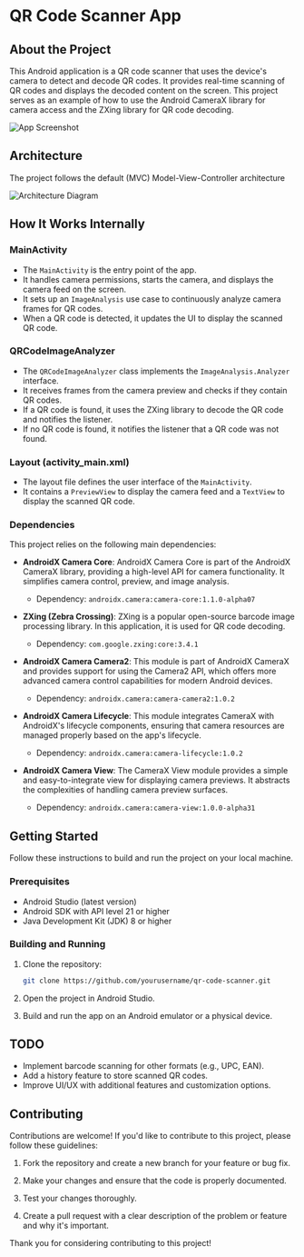 # QR Code Scanner App

## About the Project

This Android application is a QR code scanner that uses the device's camera to detect and decode QR codes. It provides real-time scanning of QR codes and displays the decoded content on the screen. This project serves as an example of how to use the Android CameraX library for camera access and the ZXing library for QR code decoding.

![App Screenshot](./images/app_screenshot.png)

## Architecture

The project follows the default (MVC) Model-View-Controller architecture

![Architecture Diagram](./images/architecture_diagram.png)

## How It Works Internally

### MainActivity

- The `MainActivity` is the entry point of the app.
- It handles camera permissions, starts the camera, and displays the camera feed on the screen.
- It sets up an `ImageAnalysis` use case to continuously analyze camera frames for QR codes.
- When a QR code is detected, it updates the UI to display the scanned QR code.

### QRCodeImageAnalyzer

- The `QRCodeImageAnalyzer` class implements the `ImageAnalysis.Analyzer` interface.
- It receives frames from the camera preview and checks if they contain QR codes.
- If a QR code is found, it uses the ZXing library to decode the QR code and notifies the listener.
- If no QR code is found, it notifies the listener that a QR code was not found.

### Layout (activity_main.xml)

- The layout file defines the user interface of the `MainActivity`.
- It contains a `PreviewView` to display the camera feed and a `TextView` to display the scanned QR code.

### Dependencies

This project relies on the following main dependencies:

- **AndroidX Camera Core**: AndroidX Camera Core is part of the AndroidX CameraX library, providing a high-level API for camera functionality. It simplifies camera control, preview, and image analysis.
   - Dependency: `androidx.camera:camera-core:1.1.0-alpha07`

- **ZXing (Zebra Crossing)**: ZXing is a popular open-source barcode image processing library. In this application, it is used for QR code decoding.
   - Dependency: `com.google.zxing:core:3.4.1`

- **AndroidX Camera Camera2**: This module is part of AndroidX CameraX and provides support for using the Camera2 API, which offers more advanced camera control capabilities for modern Android devices.
   - Dependency: `androidx.camera:camera-camera2:1.0.2`

- **AndroidX Camera Lifecycle**: This module integrates CameraX with AndroidX's lifecycle components, ensuring that camera resources are managed properly based on the app's lifecycle.
   - Dependency: `androidx.camera:camera-lifecycle:1.0.2`

- **AndroidX Camera View**: The CameraX View module provides a simple and easy-to-integrate view for displaying camera previews. It abstracts the complexities of handling camera preview surfaces.
   - Dependency: `androidx.camera:camera-view:1.0.0-alpha31`

## Getting Started

Follow these instructions to build and run the project on your local machine.

### Prerequisites

- Android Studio (latest version)
- Android SDK with API level 21 or higher
- Java Development Kit (JDK) 8 or higher

### Building and Running

1. Clone the repository:

   ```bash
   git clone https://github.com/yourusername/qr-code-scanner.git

2. Open the project in Android Studio.

3. Build and run the app on an Android emulator or a physical device.

## TODO

- Implement barcode scanning for other formats (e.g., UPC, EAN).
- Add a history feature to store scanned QR codes.
- Improve UI/UX with additional features and customization options.

## Contributing

Contributions are welcome! If you'd like to contribute to this project, please follow these guidelines:

1. Fork the repository and create a new branch for your feature or bug fix.

2. Make your changes and ensure that the code is properly documented.

3. Test your changes thoroughly.

4. Create a pull request with a clear description of the problem or feature and why it's important.

Thank you for considering contributing to this project!
